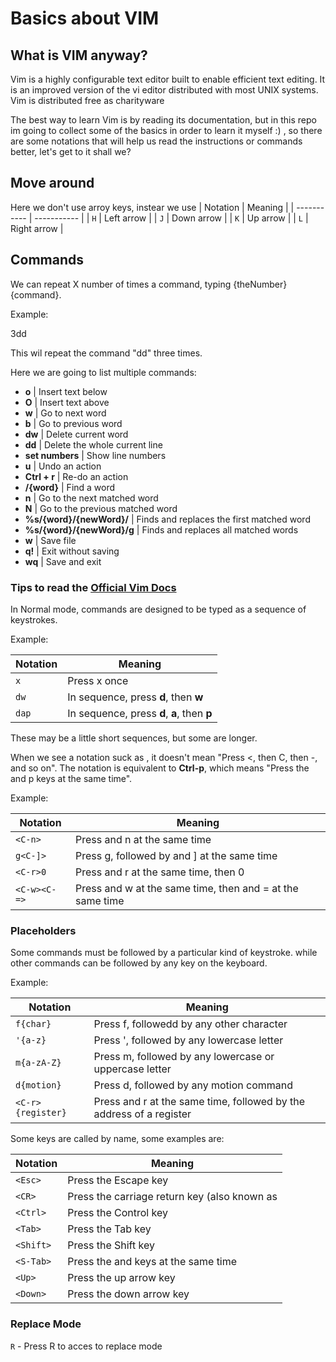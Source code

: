 # Basics about VIM

## What is VIM anyway?

Vim is a highly configurable text editor built to enable efficient text editing.
It is an improved version of the vi editor distributed with most UNIX systems. Vim is distributed free as charityware


The best way to learn Vim is by reading its documentation, but in this repo im going to collect some
of the basics in order to learn it myself :) , so there are some notations that will help us read the
instructions or commands better, let's get to it shall we?

## Move around
Here we don't use arroy keys, instear we use 
| Notation      | Meaning |
| ----------- | ----------- |
| `H`      | Left arrow       |
| `J`   | Down arrow        |
| `K`   | Up arrow       |
| `L`   | Right arrow       |

## Commands

We can repeat X number of times a command, typing {theNumber}{command}.

Example:

3dd

This wil repeat the command "dd" three times.

Here we are going to list multiple commands:

- **o** | Insert text below
- **O** | Insert text above
- **w** | Go to next word
- **b** | Go to previous word
- **dw** | Delete current word
- **dd** | Delete the whole current line
- **set numbers** | Show line numbers 
- **u** | Undo an action
- **Ctrl + r** | Re-do an action
- **/{word}** | Find a word
- **n** | Go to the next matched word
- **N** | Go to the previous matched word
- **%s/{word}/{newWord}/** | Finds and replaces the first matched word
- **%s/{word}/{newWord}/g** | Finds and replaces all matched words
- **w** | Save file
- **q!** | Exit without saving
- **wq** | Save and exit


### Tips to read the [Official Vim Docs](http://vimdoc.sourceforge.net/index.php)

In Normal mode, commands are designed to be typed as a sequence of keystrokes. 

Example: 

| Notation      | Meaning |
| ----------- | ----------- |
| `x`      | Press x once       |
| `dw`   | In sequence, press **d**, then **w**        |
| `dap`   | In sequence, press **d**, **a**, then **p**        |

These may be a little short sequences, but some are longer.

When we see a notation suck as **<C-p>**, it doesn't mean "Press <, then C, then -, and so on". The **<C-p>** notation
is equivalent to **Ctrl-p**, which means "Press the <Ctrl> and p keys at the same time".

Example:

| Notation      | Meaning |
| ----------- | ----------- |
| `<C-n>`      | Press <Ctrl> and n at the same time       |
| `g<C-]>`   | Press g, followed by <Ctrl> and ] at the same time        |
| `<C-r>0`   | Press <Ctrl> and r at the same time, then 0        |
| `<C-w><C-=>`   | Press <Ctrl> and w at the same time, then <Ctrl> and = at the same time        |

### Placeholders

Some commands must be followed by a particular kind of keystroke. while other commands can be followed by any key on the keyboard.

Example:

| Notation      | Meaning |
| ----------- | ----------- |
| `f{char}`    | Press f, followedd by any other character       |
|`'{a-z}`  | Press ', followed by any lowercase letter        |
| `m{a-zA-Z}`   | Press m, followed by any lowercase or uppercase letter        |
| `d{motion}`   | Press d, followed by any motion command        |
| `<C-r>{register}`   | Press <Ctrl> and r at the same time, followed by the address of a register |

Some keys are called by name, some examples are:


| Notation      | Meaning |
| ----------- | ----------- |
| `<Esc>`    | Press the Escape key       |
| `<CR>`  | Press the carriage return key (also known as <Enter>        |
| `<Ctrl>`   | Press the Control key        |
| `<Tab>`	   | Press the Tab key       |
| `<Shift>`   | Press the Shift key |
| `<S-Tab>`   | Press the <Shift> and <Tab> keys at the same time |
| `<Up>`   | Press the up arrow key |
| `<Down>`   | Press the down arrow key |

### Replace Mode

`R` - Press R to acces to replace mode 
